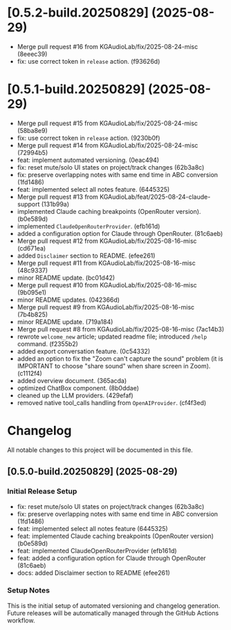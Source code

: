 # [0.5.2-build.20250829] (2025-08-29)

* Merge pull request #16 from KGAudioLab/fix/2025-08-24-misc (8eeec39)
* fix: use correct token in `release` action. (f93626d)
# [0.5.1-build.20250829] (2025-08-29)

* Merge pull request #15 from KGAudioLab/fix/2025-08-24-misc (58ba8e9)
* fix: use correct token in `release` action. (9230b0f)
* Merge pull request #14 from KGAudioLab/fix/2025-08-24-misc (72994b5)
* feat: implement automated versioning. (0eac494)
* fix: reset mute/solo UI states on project/track changes (62b3a8c)
* fix: preserve overlapping notes with same end time in ABC conversion (1fd1486)
* feat: implemented select all notes feature. (6445325)
* Merge pull request #13 from KGAudioLab/feat/2025-08-24-claude-support (131b99a)
* implemented Claude caching breakpoints (OpenRouter version). (b0e589d)
* implemented `ClaudeOpenRouterProvider`. (efb161d)
* added a configuration option for Claude through OpenRouter. (81c6aeb)
* Merge pull request #12 from KGAudioLab/fix/2025-08-16-misc (cd671ea)
* added `Disclaimer` section to README. (efee261)
* Merge pull request #11 from KGAudioLab/fix/2025-08-16-misc (48c9337)
* minor README update. (bc01d42)
* Merge pull request #10 from KGAudioLab/fix/2025-08-16-misc (9b095e1)
* minor README updates. (042366d)
* Merge pull request #9 from KGAudioLab/fix/2025-08-16-misc (7b4b825)
* minor README update. (719a184)
* Merge pull request #8 from KGAudioLab/fix/2025-08-16-misc (7ac14b3)
* rewrote `welcome_new` article; updated readme file; introduced `/help` command. (f2355b2)
* added export conversation feature. (0c54332)
* added an option to fix the "Zoom can't capture the sound" problem (it is IMPORTANT to choose "share sound" when share screen in Zoom). (c1112f4)
* added overview document. (365acda)
* optimized ChatBox component. (8b0ddae)
* cleaned up the LLM providers. (429efaf)
* removed native tool_calls handling from `OpenAIProvider`. (cf4f3ed)
# Changelog

All notable changes to this project will be documented in this file.

## [0.5.0-build.20250829] (2025-08-29)

### Initial Release Setup

* fix: reset mute/solo UI states on project/track changes (62b3a8c)
* fix: preserve overlapping notes with same end time in ABC conversion (1fd1486)
* feat: implemented select all notes feature (6445325)
* feat: implemented Claude caching breakpoints (OpenRouter version) (b0e589d)
* feat: implemented ClaudeOpenRouterProvider (efb161d)
* feat: added a configuration option for Claude through OpenRouter (81c6aeb)
* docs: added Disclaimer section to README (efee261)

### Setup Notes

This is the initial setup of automated versioning and changelog generation. Future releases will be automatically managed through the GitHub Actions workflow.